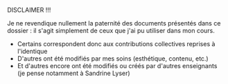 DISCLAIMER !!!

Je ne revendique nullement la paternité des documents présentés dans ce dossier : il s'agit simplement de ceux que j'ai pu utiliser dans mon cours.
- Certains correspondent donc aux contributions collectives reprises à l'identique
- D'autres ont été modifiés par mes soins (esthétique, contenu, etc.)
- Et d'autres encore ont été modifiés ou créés par d'autres enseignants (je pense notamment à Sandrine Lyser)